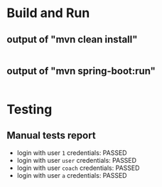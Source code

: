 # Build and Run

## output of "mvn clean install"

```
```

## output of "mvn spring-boot:run"

```
```

# Testing

## Manual tests report

- login with user `1` credentials: PASSED
- login with user `user` credentials: PASSED
- login with user `coach` credentials: PASSED
- login with user `a` credentials: PASSED
